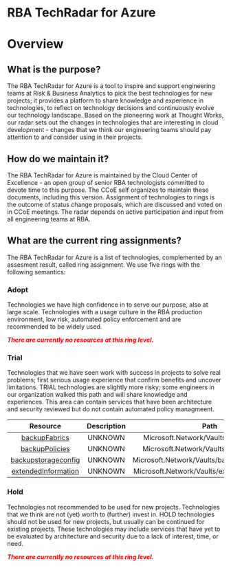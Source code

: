 
RBA TechRadar for Azure
=======================

# Overview

## What is the purpose?


The RBA TechRadar for Azure is a tool to inspire and support engineering teams at Risk & Business Analytics to pick the best technologies for new projects; it provides a platform to share knowledge and experience in technologies, to reflect on technology decisions and continuously evolve our technology landscape.  Based on the pioneering work at Thought Works, our radar sets out the changes in technologies that are interesting in cloud development - changes that we think our engineering teams should pay attention to and consider using in their projects.
## How do we maintain it?


The RBA TechRadar for Azure is maintained by the Cloud Center of Excellence - an open group of senior RBA technologists committed to devote time to this purpose.  The CCoE self organizes to maintain these documents, including this version.  Assignment of technologies to rings is the outcome of status change proposals, which are discussed and voted on in CCoE meetings.  The radar depends on active participation and input from all engineering teams at RBA.
## What are the current ring assignments?


The RBA TechRadar for Azure is a list of technologies, complemented by an assesment result, called ring assignment.  We use five rings with the following semantics:
### Adopt


Technologies we have high confidence in to serve our purpose, also at large scale.  Technologies with a usage culture in the RBA production environment, low risk, automated policy enforcement and are recommended to be widely used.  
  
***<font color="red"> There are currently no resources at this ring level. </font>***
### Trial


Technologies that we have seen work with success in projects to solve real problems;  first serious usage experience that confirm benefits and uncover limitations.  TRIAL technologies are slightly more risky; some engineers in our organization walked this path and will share knowledge and experiences.  This area can contain services that have been architecture and security reviewed but do not contain automated policy managmeent.  

|Resource|Description|Path|Status|
| :---: | :---: | :---: | :---: |
|[backupFabrics](https://github.com/openrba/python-azure-techradar/Microsoft.Network/Vaults/backupFabrics/README.md)|UNKNOWN|Microsoft.Network/Vaults/backupFabrics|TRIAL|
|[backupPolicies](https://github.com/openrba/python-azure-techradar/Microsoft.Network/Vaults/backupPolicies/README.md)|UNKNOWN|Microsoft.Network/Vaults/backupPolicies|TRIAL|
|[backupstorageconfig](https://github.com/openrba/python-azure-techradar/Microsoft.Network/Vaults/backupstorageconfig/README.md)|UNKNOWN|Microsoft.Network/Vaults/backupstorageconfig|TRIAL|
|[extendedInformation](https://github.com/openrba/python-azure-techradar/Microsoft.Network/Vaults/extendedInformation/README.md)|UNKNOWN|Microsoft.Network/Vaults/extendedInformation|TRIAL|

### Hold


Technologies not recommended to be used for new projects. Technologies that we think are not (yet) worth to (further) invest in.  HOLD technologies should not be used for new projects, but usually can be continued for existing projects.  These technologies may include services that have yet to be evaluated by architecture and security due to a lack of interest, time, or need.  
  
***<font color="red"> There are currently no resources at this ring level. </font>***